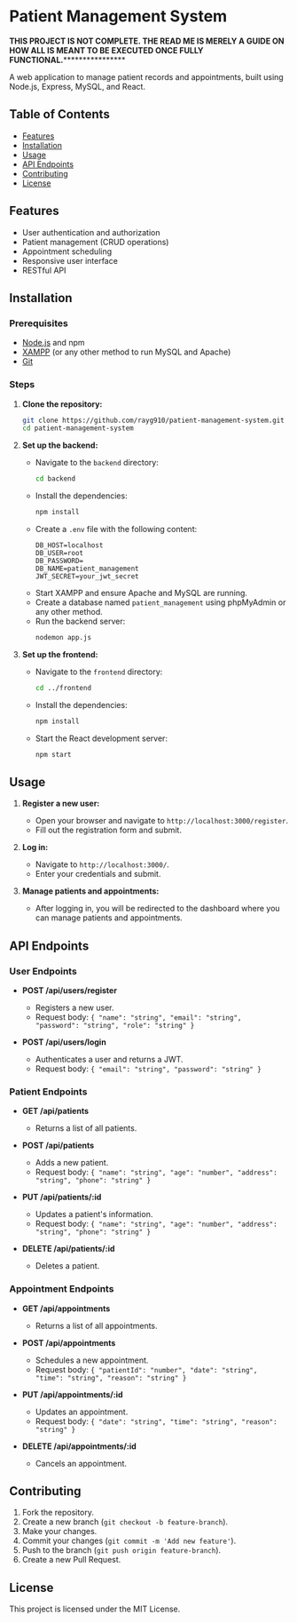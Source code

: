 # Patient Management System

************THIS PROJECT IS NOT COMPLETE. THE READ ME IS MERELY A GUIDE ON HOW ALL IS MEANT TO BE EXECUTED ONCE FULLY FUNCTIONAL.****************************



A web application to manage patient records and appointments, built using Node.js, Express, MySQL, and React.

## Table of Contents

- [Features](#features)
- [Installation](#installation)
- [Usage](#usage)
- [API Endpoints](#api-endpoints)
- [Contributing](#contributing)
- [License](#license)

## Features

- User authentication and authorization
- Patient management (CRUD operations)
- Appointment scheduling
- Responsive user interface
- RESTful API

## Installation

### Prerequisites

- [Node.js](https://nodejs.org/) and npm
- [XAMPP](https://www.apachefriends.org/index.html) (or any other method to run MySQL and Apache)
- [Git](https://git-scm.com/)

### Steps

1. **Clone the repository:**
    ```bash
    git clone https://github.com/rayg910/patient-management-system.git
    cd patient-management-system
    ```

2. **Set up the backend:**
    - Navigate to the `backend` directory:
      ```bash
      cd backend
      ```
    - Install the dependencies:
      ```bash
      npm install
      ```
    - Create a `.env` file with the following content:
      ```
      DB_HOST=localhost
      DB_USER=root
      DB_PASSWORD=
      DB_NAME=patient_management
      JWT_SECRET=your_jwt_secret
      ```
    - Start XAMPP and ensure Apache and MySQL are running.
    - Create a database named `patient_management` using phpMyAdmin or any other method.
    - Run the backend server:
      ```bash
      nodemon app.js
      ```

3. **Set up the frontend:**
    - Navigate to the `frontend` directory:
      ```bash
      cd ../frontend
      ```
    - Install the dependencies:
      ```bash
      npm install
      ```
    - Start the React development server:
      ```bash
      npm start
      ```

## Usage

1. **Register a new user:**
    - Open your browser and navigate to `http://localhost:3000/register`.
    - Fill out the registration form and submit.

2. **Log in:**
    - Navigate to `http://localhost:3000/`.
    - Enter your credentials and submit.

3. **Manage patients and appointments:**
    - After logging in, you will be redirected to the dashboard where you can manage patients and appointments.

## API Endpoints

### User Endpoints

- **POST /api/users/register**
  - Registers a new user.
  - Request body: `{ "name": "string", "email": "string", "password": "string", "role": "string" }`
  
- **POST /api/users/login**
  - Authenticates a user and returns a JWT.
  - Request body: `{ "email": "string", "password": "string" }`

### Patient Endpoints

- **GET /api/patients**
  - Returns a list of all patients.
  
- **POST /api/patients**
  - Adds a new patient.
  - Request body: `{ "name": "string", "age": "number", "address": "string", "phone": "string" }`

- **PUT /api/patients/:id**
  - Updates a patient's information.
  - Request body: `{ "name": "string", "age": "number", "address": "string", "phone": "string" }`

- **DELETE /api/patients/:id**
  - Deletes a patient.

### Appointment Endpoints

- **GET /api/appointments**
  - Returns a list of all appointments.
  
- **POST /api/appointments**
  - Schedules a new appointment.
  - Request body: `{ "patientId": "number", "date": "string", "time": "string", "reason": "string" }`

- **PUT /api/appointments/:id**
  - Updates an appointment.
  - Request body: `{ "date": "string", "time": "string", "reason": "string" }`

- **DELETE /api/appointments/:id**
  - Cancels an appointment.

## Contributing

1. Fork the repository.
2. Create a new branch (`git checkout -b feature-branch`).
3. Make your changes.
4. Commit your changes (`git commit -m 'Add new feature'`).
5. Push to the branch (`git push origin feature-branch`).
6. Create a new Pull Request.

## License

This project is licensed under the MIT License.
